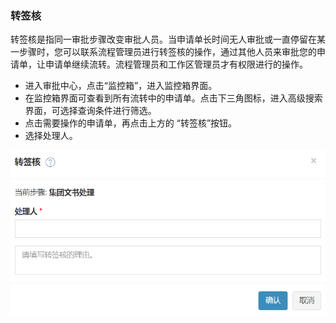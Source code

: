 ﻿
### 转签核
转签核是指同一审批步骤改变审批人员。当申请单长时间无人审批或一直停留在某一步骤时，您可以联系流程管理员进行转签核的操作，通过其他人员来审批您的申请单，让申请单继续流转。流程管理员和工作区管理员才有权限进行的操作。
- 进入审批中心，点击“监控箱”，进入监控箱界面。
- 在监控箱界面可查看到所有流转中的申请单。点击下三角图标，进入高级搜索界面，可选择查询条件进行筛选。
- 点击需要操作的申请单，再点击上方的 “转签核”按钮。
- 选择处理人。

![转签核](images/转签核.png)
